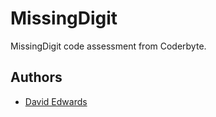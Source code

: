 # MissingDigit

MissingDigit code assessment from Coderbyte.

## Authors
- [David Edwards](https://www.github.com/davidedwards-12)

